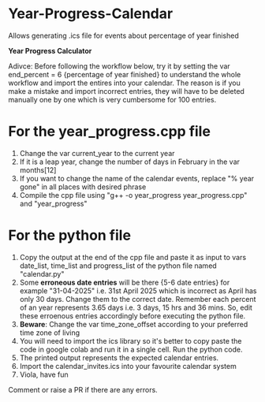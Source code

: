 # Year-Progress-Calendar
Allows generating .ics file for events about percentage of year finished 

**Year Progress Calculator**


Adivce: Before following the workflow below, try it by setting the var end_percent = 6 {percentage of year finished} to understand the whole workflow and import the entires into your calendar. The reason is if you make a mistake and import incorrect entries, they will have to be deleted manually one by one which is very cumbersome for 100 entries. 

# For the year_progress.cpp file
   1. Change the var current_year to the current year
   2. If it is a leap year, change the number of days in February in the var months[12]
   3. If you want to change the name of the calendar events, replace "% year gone" in all places with desired phrase
   4. Compile the cpp file using "g++ -o year_progress year_progress.cpp" and "year_progress"



# For the python file
   1. Copy the output at the end of the cpp file and paste it as input to vars date_list, time_list and progress_list of the python file named "calendar.py"
   2. Some **erroneous date entries** will be there {5-6 date entries} for example "31-04-2025" i.e. 31st April 2025 which is incorrect as April has only 30 days. Change them to the correct         date. Remember each percent of an year represents 3.65 days i.e. 3 days, 15 hrs and 36 mins. So, edit these erroenous entries accordingly before executing the python file.
   4. **Beware**: Change the var time_zone_offset according to your preferred time zone of living 
   5. You will need to import the ics library so it's better to copy paste the code in google colab and run it in a single cell. Run the python code.
   6. The printed output represents the expected calendar entries. 
   7. Import the calendar_invites.ics into your favourite calendar system
   8. Viola, have fun

Comment or raise a PR if there are any errors. 

